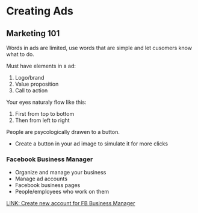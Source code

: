 # Creating Ads

## Marketing 101

Words in ads are limited, use words that are simple and let cusomers know what to do.

Must have elements in a ad:
1. Logo/brand
2. Value proposition
3. Call to action

Your eyes naturaly flow like this:
1. First from top to bottom
2. Then from left to right

People are psycologically drawen to a button.
- Create a button in your ad image to simulate it for more clicks


### Facebook Business Manager

- Organize and manage your business
- Manage ad accounts
- Facebook business pages
- People/employees who work on them

[LINK: Create new account for FB Business Manager](business.facebook.com)



